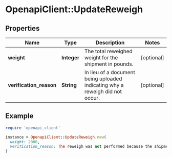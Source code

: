 # OpenapiClient::UpdateReweigh

## Properties

| Name | Type | Description | Notes |
| ---- | ---- | ----------- | ----- |
| **weight** | **Integer** | The total reweighed weight for the shipment in pounds. | [optional] |
| **verification_reason** | **String** | In lieu of a document being uploaded indicating why a reweigh did not occur. | [optional] |

## Example

```ruby
require 'openapi_client'

instance = OpenapiClient::UpdateReweigh.new(
  weight: 2000,
  verification_reason: The reweigh was not performed because the shipment was already delivered
)
```

